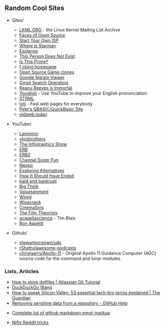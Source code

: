 ## Random Cool Sites

* Sites/
    * [LKML.ORG](https://lkml.org/) - the Linux Kernel Mailing List Archive
    * [Faces of Open Source](http://www.facesofopensource.com/)
    * [Start Your Own ISP](https://startyourownisp.com/)
    * [Where is Starman](https://www.whereisroadster.com/)
    * [Esolangs](https://esolangs.org/wiki/Main_Page)
    * [This Person Does Not Exist](https://www.thispersondoesnotexist.com/)
    * [Is This Prime?](http://isthisprime.com/game/)
    * [f cking homepage](https://fuckinghomepage.com/)
    * [Open Source Game clones](https://osgameclones.com/)
    * [Google Ngram Viewer](https://books.google.com/ngrams)
    * [Gmail Search Operators](https://support.google.com/mail/answer/7190)
    * [Keanu Reeves is Immortal](https://www.keanuisimmortal.com/)
    * [Youglish](https://youglish.com/) - Use YouTube to improve your English pronunciation
    * [STRML](https://www.strml.net/)
    * [txti](http://txti.es/) - Fast web pages for everybody
    * [Pete's QBASIC/QuickBasic Site](http://www.petesqbsite.com/index.php)
    * [oldweb.today](http://oldweb.today/)

* YouTube/
    * [Lemmino](https://www.youtube.com/channel/UCRcgy6GzDeccI7dkbbBna3Q)
    * [vlogbrothers](https://www.youtube.com/channel/UCGaVdbSav8xWuFWTadK6loA)
    * [The Infographics Show](https://www.youtube.com/channel/UCfdNM3NAhaBOXCafH7krzrA)
    * [ERB](https://www.youtube.com/channel/UCMu5gPmKp5av0QCAajKTMhw)
    * [ERB2](https://www.youtube.com/channel/UCaut53cnrdipyo47R-a3tEw)
    * [Channel Super Fun](https://www.youtube.com/channel/UCBZiUUYeLfS5rIj4TQvgSvA)
    * [Nexpo](https://www.youtube.com/channel/UCpFFItkfZz1qz5PpHpqzYBw)
    * [Exploring Alternatives](https://www.youtube.com/channel/UC8EQAfueDGNeqb1ALm0LjHA)
    * [How It Should Have Ended](https://www.youtube.com/channel/UCHCph-_jLba_9atyCZJPLQQ)
    * [bald and bankrupt](https://www.youtube.com/channel/UCxDZs_ltFFvn0FDHT6kmoXA)
    * [Big Think](https://www.youtube.com/channel/UCvQECJukTDE2i6aCoMnS-Vg)
    * [Valuetainment](https://www.youtube.com/channel/UCIHdDJ0tjn_3j-FS7s_X1kQ)
    * [Wired](https://www.youtube.com/channel/UCftwRNsjfRo08xYE31tkiyw)
    * [Wisecrack](https://www.youtube.com/channel/UC6-ymYjG0SU0jUWnWh9ZzEQ)
    * [CinemaSins](https://www.youtube.com/channel/UCYUQQgogVeQY8cMQamhHJcg)
    * [The Film Theorists](https://www.youtube.com/channel/UC3sznuotAs2ohg_U__Jzj_Q)
    * [acapellascience](https://www.youtube.com/channel/UCTev4RNBiu6lqtx8z1e87fQ) - Tim Blais
    * [Bon Appétit](https://www.youtube.com/channel/UCbpMy0Fg74eXXkvxJrtEn3w)

* Github/
    * [stewartmcgown/uds](https://github.com/stewartmcgown/uds)
    * [rShetty/awesome-podcasts](https://github.com/rShetty/awesome-podcasts)
    * [chrislgarry/Apollo-11](https://github.com/chrislgarry/Apollo-11) - Original Apollo 11 Guidance Computer (AGC) source code for the command and lunar modules.
    
### Lists, Articles
* [How to store dotfiles | Atlassian Git Tutorial](https://www.atlassian.com/git/tutorials/dotfiles)
* [DuckDuckGo !Bang](https://duckduckgo.com/bang)
* [How to speak Silicon Valley: 53 essential tech-bro terms explained | The Guardian](https://www.theguardian.com/us-news/2019/jun/26/how-to-speak-silicon-valley-decoding-tech-bros-from-microdosing-to-privacy)
* [Removing sensitive data from a repository - GitHub Help](https://help.github.com/en/articles/removing-sensitive-data-from-a-repository)
- [Complete list of github markdown emoji markup ](https://gist.github.com/rxaviers/7360908)
* [Nifty Reddit tricks](https://www.reddit.com/wiki/nifty)
